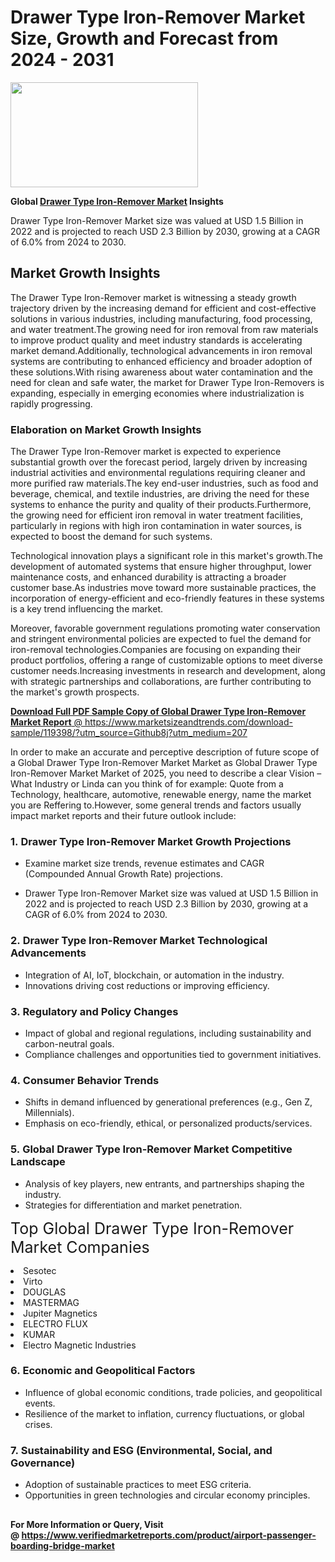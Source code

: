 <H1>Drawer Type Iron-Remover Market Size, Growth and Forecast from 2024 - 2031</H1><img class="aligncenter size-medium wp-image-584254" src="https://thirdeyenews.in/wp-content/uploads/2024/09/Global-Market-Research-300x168.jpeg" alt="" width="300" height="168" /><p><strong>Global&nbsp;<a href="https://www.marketsizeandtrends.com/download-sample/119398/?utm_source=Github8j?utm_medium=207">Drawer Type Iron-Remover Market</a> Insights</strong></p><p>Drawer Type Iron-Remover Market size was valued at USD 1.5 Billion in 2022 and is projected to reach USD 2.3 Billion by 2030, growing at a CAGR of 6.0% from 2024 to 2030.</p><p><h2>Market Growth Insights</h2> <p>The Drawer Type Iron-Remover market is witnessing a steady growth trajectory driven by the increasing demand for efficient and cost-effective solutions in various industries, including manufacturing, food processing, and water treatment.The growing need for iron removal from raw materials to improve product quality and meet industry standards is accelerating market demand.Additionally, technological advancements in iron removal systems are contributing to enhanced efficiency and broader adoption of these solutions.With rising awareness about water contamination and the need for clean and safe water, the market for Drawer Type Iron-Removers is expanding, especially in emerging economies where industrialization is rapidly progressing.</p> <p><a href="#"></a></p> <h3>Elaboration on Market Growth Insights</h3> <p>The Drawer Type Iron-Remover market is expected to experience substantial growth over the forecast period, largely driven by increasing industrial activities and environmental regulations requiring cleaner and more purified raw materials.The key end-user industries, such as food and beverage, chemical, and textile industries, are driving the need for these systems to enhance the purity and quality of their products.Furthermore, the growing need for efficient iron removal in water treatment facilities, particularly in regions with high iron contamination in water sources, is expected to boost the demand for such systems.</p> <p>Technological innovation plays a significant role in this market's growth.The development of automated systems that ensure higher throughput, lower maintenance costs, and enhanced durability is attracting a broader customer base.As industries move toward more sustainable practices, the incorporation of energy-efficient and eco-friendly features in these systems is a key trend influencing the market.</p> <p>Moreover, favorable government regulations promoting water conservation and stringent environmental policies are expected to fuel the demand for iron-removal technologies.Companies are focusing on expanding their product portfolios, offering a range of customizable options to meet diverse customer needs.Increasing investments in research and development, along with strategic partnerships and collaborations, are further contributing to the market's growth prospects.</p> <p><a href="#"></p><p><span class=""><strong>Download Full PDF Sample Copy of Global Drawer Type Iron-Remover Market Report</strong> @ <a href="https://www.marketsizeandtrends.com/download-sample/119398/?utm_source=Github8j?utm_medium=207" target="_blank">https://www.marketsizeandtrends.com/download-sample/119398/?utm_source=Github8j?utm_medium=207</a></span></p><p>In order to make an accurate and perceptive description of future scope of a Global&nbsp;Drawer Type Iron-Remover Market Market as Global&nbsp;Drawer Type Iron-Remover Market Market of 2025, you need to describe a clear Vision &ndash; What Industry or Linda can you think of for example: Quote from a Technology, healthcare, automotive, renewable energy, name the market you are Reffering to.However, some general trends and factors usually impact market reports and their future outlook include:</p><h3>1.&nbsp;<strong>Drawer Type Iron-Remover Market Growth Projections</strong></h3><ul><li>Examine market size trends, revenue estimates and CAGR (Compounded Annual Growth Rate) projections.</li><li><p>Drawer Type Iron-Remover Market size was valued at USD 1.5 Billion in 2022 and is projected to reach USD 2.3 Billion by 2030, growing at a CAGR of 6.0% from 2024 to 2030.</p></li></ul><h3>2.&nbsp;<strong>Drawer Type Iron-Remover Market Technological Advancements</strong></h3><ul><li>Integration of AI, IoT, blockchain, or automation in the industry.</li><li>Innovations driving cost reductions or improving efficiency.</li></ul><h3>3.&nbsp;<strong>Regulatory and Policy Changes</strong></h3><ul><li>Impact of global and regional regulations, including sustainability and carbon-neutral goals.</li><li>Compliance challenges and opportunities tied to government initiatives.</li></ul><h3>4.&nbsp;<strong>Consumer Behavior Trends</strong></h3><ul><li>Shifts in demand influenced by generational preferences (e.g., Gen Z, Millennials).</li><li>Emphasis on eco-friendly, ethical, or personalized products/services.</li></ul><h3>5.&nbsp;<strong>Global Drawer Type Iron-Remover Market Competitive Landscape</strong></h3><ul><li>Analysis of key players, new entrants, and partnerships shaping the industry.</li><li>Strategies for differentiation and market penetration.</li></ul><p data-pm-slice="1 1 []"><span style="color: inherit; font-family: inherit; font-size: 25px;">Top Global Drawer Type Iron-Remover Market Companies</span></p><div class="" data-test-id=""><p><li>Sesotec</li><li> Virto</li><li> DOUGLAS</li><li> MASTERMAG</li><li> Jupiter Magnetics</li><li> ELECTRO FLUX</li><li> KUMAR</li><li> Electro Magnetic Industries</li></p></div><h3>6.&nbsp;<strong>Economic and Geopolitical Factors</strong></h3><ul><li>Influence of global economic conditions, trade policies, and geopolitical events.</li><li>Resilience of the market to inflation, currency fluctuations, or global crises.</li></ul><h3>7.&nbsp;<strong>Sustainability and ESG (Environmental, Social, and Governance)</strong></h3><ul><li>Adoption of sustainable practices to meet ESG criteria.</li><li>Opportunities in green technologies and circular economy principles.</li></ul><h2><strong style="font-size: 14px;">For More Information or Query, Visit @&nbsp;</strong><a style="background-color: #ffffff; font-size: 14px;" href="https://www.marketsizeandtrends.com/report/drawer-type-iron-remover-market/" target="_blank">https://www.verifiedmarketreports.com/product/airport-passenger-boarding-bridge-market</a></h2>